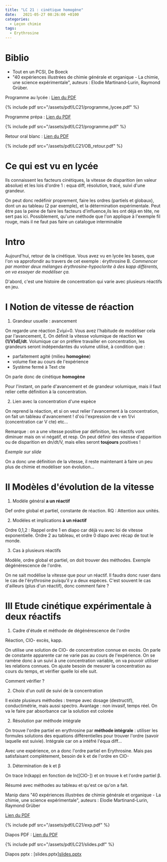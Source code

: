 ```yaml
---
title: "LC 21 : cinétique homogène"
date:   2021-05-27 08:26:00 +0100
categories:
  - Leçon chimie
tags:
  - Erythrosine
---
```

# Biblio
- Tout en un PCSI, De Boeck
- "40 expériences illustrées de chimie générale et organique - La chimie, une science expérimentale", auteurs : Elodie Martinand-Lurin, Raymond Grüber.

Programme au lycée : [Lien du PDF](/assets/pdf/LC21/programme_lycee.pdf)

{% include pdf src="/assets/pdf/LC21/programme_lycee.pdf" %}

Programme prépa : [Lien du PDF](/assets/pdf/LC21/programme.pdf)

{% include pdf src="/assets/pdf/LC21/programme.pdf" %}

Retour oral blanc : [Lien du PDF](/assets/pdf/LC21/OB_retour.pdf)

{% include pdf src="/assets/pdf/LC21/OB_retour.pdf" %}

# Ce qui est vu en lycée
Ils connaissent les facteurs cinétiques, la vitesse de disparition (en valeur absolue) et les lois d'ordre 1 : equa diff, résolution, tracé, suivi d'une grandeur.

On peut donc redéfinir proprement, faire les ordres (partiels et globaux), dont un au tableau (2 par exemple), et la détermination expérimentale. Peut être pas la peine de faire les facteurs d'influence,ils les ont déjà en tête, ne sert pas ici. Possiblement, qu'une méthode que l'on applique à l'exemple fil rouge, mais il ne faut pas faire un catalogue interminable

# Intro
Aujourd'hui, retour de la cinétique. Vous avez vu en lycée les bases, que l'on va approfondir au travers de cet exemple : érythrosine B. *Commencer par montrer deux mélanges érythrosine-hypoclorite à des kapp différents, on va essayer de modéliser ça.*

D'abord, c'est une histoire de concentration qui varie avec plusieurs réactifs en jeu.

# I Notion de vitesse de réaction
1) Grandeur usuelle : avancement

On regarde une réaction &Sigma;&nu;i&mu;i=0. Vous avez l'habitude de modéliser cela par l'avancement, &xi;. On définit la vitesse volumique de réaction **v=(1/V)d&xi;/dt**. Volumique car on préfère travailler en concentration, les grandeurs seront indépendantes du volume utilisé, à condition que :
- parfaitement agité (milieu **homogène**)
- volume fixe au cours de l'expérience
- Système fermé à Text cte

On parle donc de cinétique **homogène**

Pour l'instant, on parle d'avancement et de grandeur volumique, mais il faut relier cette définition à la concentration.

2) Lien avec la concentration d'une espèce

On reprend la réaction, et si on veut relier l'avancement à la concentration, on fait un tableau d'avancement ! d'où l'expression de v en 1/&nu;i (concentration car V cte) etc...

Remarque : on a une vitesse positive par définition, les réactifs vont diminuer mais on &nu;i négatif, et resp. On peut définir des vitesse d'apparition ou de disparition en dn/dt/V, mais elles seront **toujours** positives !

*Exemple sur slide*

On a donc une définition de la vitesse, il reste maintenant à faire un peu plus de chimie et modéliser son évolution...

# II Modèles d'évolution de la vitesse 
1) Modèle général **a un réactif**

Def ordre global et partiel, constante de réaction. RQ : Attention aux unités.

2) Modèles et implications **à un réactif**

Ordre 0,1,2 : Rappel ordre 1 en diapo car déjà vu avec loi de vitesse exponentielle. Ordre 2 au tableau, et ordre 0 diapo avec récap de tout le monde. 

3) Cas à plusieurs réactifs

Modèle, ordre global et partiel, on doit trouver des méthodes. Exemple dégénérescence de l'ordre.

On ne sait modélise la vitesse que pour un réactif. Il faudra donc ruser dans le cas de l'érythrosine puisqu'il y a deux espèces. C'est souvent le cas d'ailleurs (plus d'un réactif), donc comment faire ?

# III Etude cinétique expérimentale à deux réactifs
1) Cadre d'étude et méthode de dégénérescence de l'ordre

Réaction, ClO- excès, kapp.

On utilise une solution de ClO- de concentration connue en excès. On parle de constante apparente car ne varie pas au cours de l'expérience. On se ramène donc à un suivi à une concentration variable, on va pouvoir utiliser les relations connues. On ajuste besoin de mesurer la concentration au cours du temps, et vérifier quelle loi elle suit.

Comment vérifier ?

2) Choix d'un outil de suivi de la concentration

Il existe plusieurs méthodes : trempe avec dosage (destructif), conductimétrie, mais aussi spectro. Avantage : non invasif, temps réel.
On va le faire par absorbance car la solution est colorée

2) Résolution par méthode intégrale

On trouve l'ordre partiel en erythrosine par **méthode intégrale** : utiliser les formules solutions des equations différentielles pour trouver l'ordre (savoir laquelle est suivie). Intégrale car on a intéfré l'équa diff...

Avec une expérience, on a donc l'ordre partiel en Erythrosine. Mais pas satisfaisant complètement, besoin de k et de l'ordre en ClO-

3) Détermination de k et &beta;

On trace ln(kapp) en fonction de ln([ClO-]) et on trouve k et l'ordre partiel &beta;.

Résumé avec méthodes au tableau et qu'est ce qu'on a fait. 

Manip dans "40 expériences illustrées de chimie générale et organique - La chimie, une science expérimentale", auteurs : Elodie Martinand-Lurin, Raymond Grüber 

[Lien du PDF](/assets/pdf/LC21/exp.pdf)

{% include pdf src="/assets/pdf/LC21/exp.pdf" %}

Diapos PDF : [Lien du PDF](/assets/pdf/LC21/slides.pdf)

{% include pdf src="/assets/pdf/LC21/slides.pdf" %}

Diapos pptx : [slides.pptx][slides.pptx](https://github.com/aure00/aure00.github.io/files/6566383/slides.pptx)


